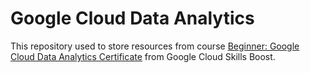 # Google Cloud Data Analytics

This repository used to store resources from course [Beginner: Google Cloud Data Analytics Certificate](https://www.cloudskillsboost.google/paths/420) from Google Cloud Skills Boost.
